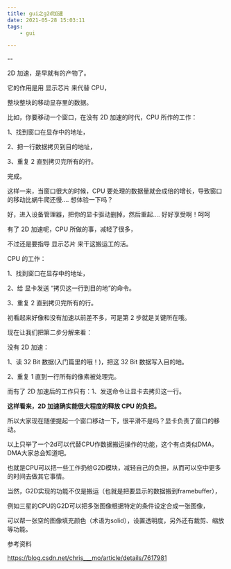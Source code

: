 ```yaml
---
title: gui之g2d加速
date: 2021-05-28 15:03:11
tags:
	- gui

---
```


--

2D 加速，是早就有的产物了。

它的作用是用 显示芯片 来代替 CPU，

整块整块的移动显存里的数据。

比如，你要移动一个窗口，在没有 2D 加速的时代，CPU 所作的工作：

1、找到窗口在显存中的地址，

2、把一行数据拷贝到目的地址，

3、重复 2 直到拷贝完所有的行。

完成。

这样一来，当窗口很大的时候，CPU 要处理的数据量就会成倍的增长，导致窗口的移动比蜗牛爬还慢…. 想体验一下吗？

好，进入设备管理器，把你的显卡驱动删掉，然后重起…. 好好享受啊！呵呵 

有了 2D 加速呢，CPU 所做的事，减轻了很多，

不过还是要指导 显示芯片 来干这搬运工的活。

CPU 的工作：

1、找到窗口在显存中的地址，

2、给 显卡发送 “拷贝这一行到目的地”的命令。

3、重复 2 直到拷贝完所有的行。

初看起来好像和没有加速以前差不多，可是第 2 步就是关键所在哦。 

现在让我们把第二步分解来看：

没有 2D 加速：

1、读 32 Bit 数据(入门篇里的哦！)，把这 32 Bit 数据写入目的地。

2、重复 1 直到一行所有的像素被处理完。

而有了 2D 加速后的工作只有：1、发送命令让显卡去拷贝这一行。

**这样看来，2D 加速确实能很大程度的释放 CPU 的负担。**

所以大家现在随便提起一个窗口移动一下，很平滑不是吗？显卡负责了窗口的移动。



以上只举了一个2d可以代替CPU作数据搬运操作的功能，这个有点类似DMA，DMA大家总会知道吧。

也就是CPU可以把一些工作扔给G2D模块，减轻自己的负担，从而可以空中更多的时间去做其它事情。

当然，G2D实现的功能不仅是搬运（也就是把要显示的数据搬到framebuffer），

例如三星的CPU的G2D可以把多张图像根据特定的条件设定合成一张图像，

可以帮一张空的图像填充颜色（术语为solid），设置透明度，另外还有裁剪、缩放等功能。


参考资料

https://blog.csdn.net/chris___mo/article/details/7617981